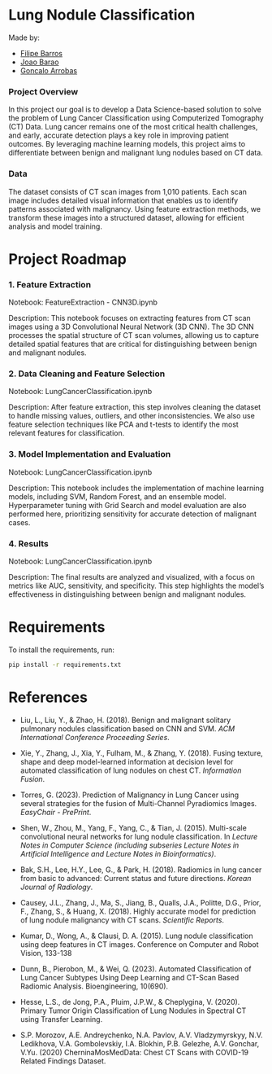 # Lung Nodule Classification 

Made by: 

- [Filipe Barros](https://github.com/filipeazuil)
- [Joao Barao](https://github.com/jbarao04)
- [Goncalo Arrobas](https://github.com/jbarao04)



### Project Overview
In this project our goal is to develop a Data Science-based solution to solve the problem of Lung Cancer Classification using Computerized Tomography (CT) Data. Lung cancer remains one of the most critical health challenges, and early, accurate detection plays a key role in improving patient outcomes. By leveraging machine learning models, this project aims to differentiate between benign and malignant lung nodules based on CT data.

### Data
The dataset consists of CT scan images from 1,010 patients. Each scan image includes detailed visual information that enables us to identify patterns associated with malignancy. Using feature extraction methods, we transform these images into a structured dataset, allowing for efficient analysis and model training.

# Project Roadmap
### 1. Feature Extraction
Notebook: FeatureExtraction - CNN3D.ipynb

Description: This notebook focuses on extracting features from CT scan images using a 3D Convolutional Neural Network (3D CNN). The 3D CNN processes the spatial structure of CT scan volumes, allowing us to capture detailed spatial features that are critical for distinguishing between benign and malignant nodules.

### 2. Data Cleaning and Feature Selection
Notebook: LungCancerClassification.ipynb

Description: After feature extraction, this step involves cleaning the dataset to handle missing values, outliers, and other inconsistencies. We also use feature selection techniques like PCA and t-tests to identify the most relevant features for classification.

### 3. Model Implementation and Evaluation
Notebook: LungCancerClassification.ipynb

Description: This notebook includes the implementation of machine learning models, including SVM, Random Forest, and an ensemble model. Hyperparameter tuning with Grid Search and model evaluation are also performed here, prioritizing sensitivity for accurate detection of malignant cases.

### 4. Results
Notebook: LungCancerClassification.ipynb

Description: The final results are analyzed and visualized, with a focus on metrics like AUC, sensitivity, and specificity. This step highlights the model’s effectiveness in distinguishing between benign and malignant nodules.

# Requirements

To install the requirements, run:

```bash
pip install -r requirements.txt
```

# References
- Liu, L., Liu, Y., & Zhao, H. (2018). Benign and malignant solitary pulmonary nodules classification based on CNN and SVM. *ACM International Conference Proceeding Series*.

- Xie, Y., Zhang, J., Xia, Y., Fulham, M., & Zhang, Y. (2018). Fusing texture, shape and deep model-learned information at decision level for automated classification of lung nodules on chest CT. *Information Fusion*.

- Torres, G. (2023). Prediction of Malignancy in Lung Cancer using several strategies for the fusion of Multi-Channel Pyradiomics Images. *EasyChair - PrePrint*.

- Shen, W., Zhou, M., Yang, F., Yang, C., & Tian, J. (2015). Multi-scale convolutional neural networks for lung nodule classification. In *Lecture Notes in Computer Science (including subseries Lecture Notes in Artificial Intelligence and Lecture Notes in Bioinformatics)*.

- Bak, S.H., Lee, H.Y., Lee, G., & Park, H. (2018). Radiomics in lung cancer from basic to advanced: Current status and future directions. *Korean Journal of Radiology*.

- Causey, J.L., Zhang, J., Ma, S., Jiang, B., Qualls, J.A., Politte, D.G., Prior, F., Zhang, S., & Huang, X. (2018). Highly accurate model for prediction of lung nodule malignancy with CT scans. *Scientific Reports*.

- Kumar, D., Wong, A., & Clausi, D. A. (2015). Lung nodule classification using deep features in CT images. Conference on Computer and Robot Vision, 133-138

- Dunn, B., Pierobon, M., & Wei, Q. (2023). Automated Classification of Lung Cancer Subtypes Using Deep Learning and CT-Scan Based Radiomic Analysis. Bioengineering, 10(690).

- Hesse, L.S., de Jong, P.A., Pluim, J.P.W., & Cheplygina, V. (2020). Primary Tumor Origin Classification of Lung Nodules in Spectral CT using Transfer Learning.

- S.P. Morozov, A.E. Andreychenko, N.A. Pavlov, A.V. Vladzymyrskyy, N.V. Ledikhova, V.A. Gombolevskiy, I.A. Blokhin, P.B. Gelezhe, A.V. Gonchar, V.Yu. (2020) CherninaMosMedData: Chest CT Scans with COVID-19 Related Findings Dataset.






